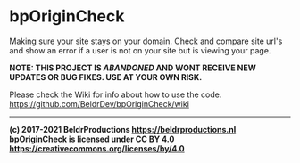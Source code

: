 # bpOriginCheck
Making sure your site stays on your domain. Check and compare site url's and show an error if a user is not on your site but is viewing your page.

**NOTE: THIS PROJECT IS *ABANDONED* AND WONT RECEIVE NEW UPDATES OR BUG FIXES. USE AT YOUR OWN RISK.**

Please check the Wiki for info about how to use the code.
https://github.com/BeldrDev/bpOriginCheck/wiki

------------


**(c) 2017-2021 BeldrProductions
https://beldrproductions.nl
bpOriginCheck is licensed under CC BY 4.0 
https://creativecommons.org/licenses/by/4.0**
